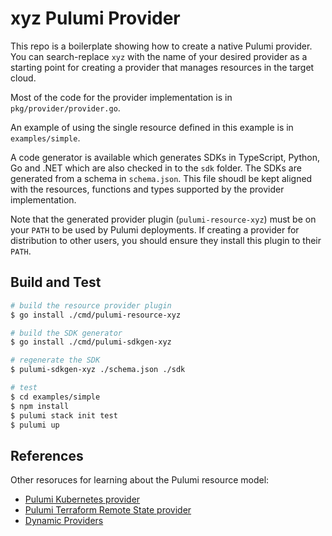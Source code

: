 # xyz Pulumi Provider

This repo is a boilerplate showing how to create a native Pulumi provider.  You can search-replace `xyz` with the name of your desired provider as a starting point for creating a provider that manages resources in the target cloud.

Most of the code for the provider implementation is in `pkg/provider/provider.go`.  

An example of using the single resource defined in this example is in `examples/simple`.

A code generator is available which generates SDKs in TypeScript, Python, Go and .NET which are also checked in to the `sdk` folder.  The SDKs are generated from a schema in `schema.json`.  This file shoudl be kept aligned with the resources, functions and types supported by the provider implementation.

Note that the generated provider plugin (`pulumi-resource-xyz`) must be on your `PATH` to be used by Pulumi deployments.  If creating a provider for distribution to other users, you should ensure they install this plugin to their `PATH`.


## Build and Test

```bash
# build the resource provider plugin
$ go install ./cmd/pulumi-resource-xyz

# build the SDK generator
$ go install ./cmd/pulumi-sdkgen-xyz

# regenerate the SDK
$ pulumi-sdkgen-xyz ./schema.json ./sdk

# test
$ cd examples/simple
$ npm install
$ pulumi stack init test
$ pulumi up
```

## References

Other resoruces for learning about the Pulumi resource model:
* [Pulumi Kubernetes provider](https://github.com/pulumi/pulumi-kubernetes/blob/master/pkg/provider/provider.go)
* [Pulumi Terraform Remote State provider](https://github.com/pulumi/pulumi-terraform/blob/master/pkg/provider/provider.go)
* [Dynamic Providers](https://www.pulumi.com/docs/intro/concepts/programming-model/#dynamicproviders)
